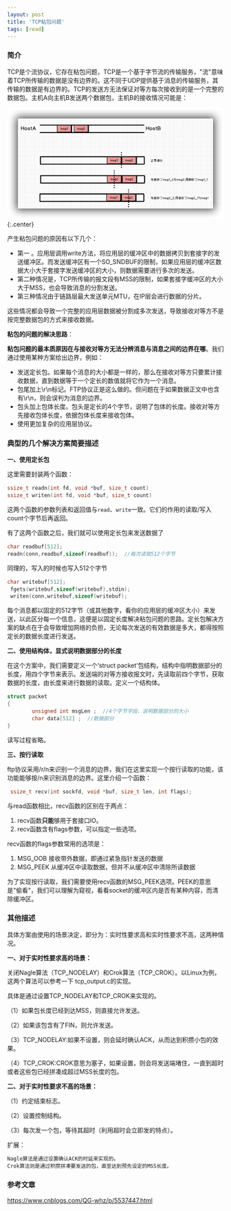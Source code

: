 ```yaml
---
layout: post
title: 'TCP粘包问题'
tags: [read]
---
```


### 简介

TCP是个流协议，它存在粘包问题，TCP是一个基于字节流的传输服务，"流"意味着TCP所传输的数据是没有边界的。这不同于UDP提供基于消息的传输服务，其传输的数据是有边界的。TCP的发送方无法保证对等方每次接收到的是一个完整的数据包。主机A向主机B发送两个数据包，主机B的接收情况可能是：

![](../images/zhanbao1.png){:.center}

产生粘包问题的原因有以下几个：

- 第一 。应用层调用write方法，将应用层的缓冲区中的数据拷贝到套接字的发送缓冲区。而发送缓冲区有一个SO_SNDBUF的限制，如果应用层的缓冲区数据大小大于套接字发送缓冲区的大小，则数据需要进行多次的发送。
- 第二种情况是，TCP所传输的报文段有MSS的限制，如果套接字缓冲区的大小大于MSS，也会导致消息的分割发送。
- 第三种情况由于链路层最大发送单元MTU，在IP层会进行数据的分片。

这些情况都会导致一个完整的应用层数据被分割成多次发送，导致接收对等方不是按完整数据包的方式来接收数据。

**粘包的问题的解决思路**：

**粘包问题的最本质原因在与接收对等方无法分辨消息与消息之间的边界在哪**。我们通过使用某种方案给出边界，例如：

- 发送定长包。如果每个消息的大小都是一样的，那么在接收对等方只要累计接收数据，直到数据等于一个定长的数值就将它作为一个消息。
- 包尾加上\r\n标记。FTP协议正是这么做的。但问题在于如果数据正文中也含有\r\n，则会误判为消息的边界。
- 包头加上包体长度。包头是定长的4个字节，说明了包体的长度。接收对等方先接收包体长度，依据包体长度来接收包体。
- 使用更加复杂的应用层协议。

### 典型的几个解决方案简要描述

**一、使用定长包**

这里需要封装两个函数：

```c
ssize_t readn(int fd, void *buf, size_t count)
ssize_t writen(int fd, void *buf, size_t count)
```

这两个函数的参数列表和返回值与`read`、`write`一致。它们的作用的读取/写入count个字节后再返回。

有了这两个函数之后，我们就可以使用定长包来发送数据了

```c
char readbuf[512];
readn(conn,readbuf,sizeof(readbuf));  //每次读取512个字节
```

同理的，写入的时候也写入512个字节

```c
char writebuf[512];
 fgets(writebuf,sizeof(writebuf),stdin);
 writen(conn,writebuf,sizeof(writebuf);
```

每个消息都以固定的512字节（或其他数字，看你的应用层的缓冲区大小）来发送，以此区分每一个信息，这便是以固定长度解决粘包问题的思路。定长包解决方案的缺点在于会导致增加网络的负担，无论每次发送的有效数据是多大，都得按照定长的数据长度进行发送。

**二、使用结构体，显式说明数据部分的长度**

在这个方案中，我们需要定义一个‘struct packet’包结构，结构中指明数据部分的长度，用四个字节来表示。发送端的对等方接收报文时，先读取前四个字节，获取数据的长度，由长度来进行数据的读取。定义一个结构体。

```c
struct packet
{
        unsigned int msgLen ;  //4个字节字段，说明数据部分的大小
        char data[512] ;  //数据部分 
}
```

读写过程省略。

**三、按行读取**

ftp协议采用/r/n来识别一个消息的边界，我们在这里实现一个按行读取的功能，该功能能够按/n来识别消息的边界。这里介绍一个函数：

```c
 ssize_t recv(int sockfd, void *buf, size_t len, int flags);
```

与read函数相比，recv函数的区别在于两点：

1. recv函数**只能**够用于套接口IO。
2. recv函数含有flags参数，可以指定一些选项。

recv函数的flags参数常用的选项是：

1. MSG_OOB 接收带外数据，即通过紧急指针发送的数据
2. MSG_PEEK 从缓冲区中读取数据，但并不从缓冲区中清除所读数据

为了实现按行读取，我们需要使用recv函数的MSG_PEEK选项。PEEK的意思是"偷看"，我们可以理解为窥视，看看socket的缓冲区内是否有某种内容，而清除缓冲区。

### 其他描述

具体方案由使用的场景决定，即分为：实时性要求高和实时性要求不高，这两种情况。

**一、对于实时性要求高的场景：**

关闭Nagle算法（TCP_NODELAY）和Crok算法（TCP_CROK）。以Linux为例，这两个算法可以参考一下           tcp_output.c的实现。

具体是通过设置TCP_NODELAY和TCP_CROK来实现的。

（1）如果包长度已经到达MSS，则直接允许发送。

（2）如果该包含有了FIN，则允许发送。

（3）TCP_NODELAY:如果不设置，则会延时确认ACK，从而达到积攒小包的效果。

（4）TCP_CROK:CROK意思为塞子，如果设置，则会将发送端堵住，一直到超时或者这些包已经拼凑成超过MSS长度的包。

 **二、对于实时性要求不高的场景：**

（1）约定结束标志。

（2）设置控制结构。

（3）每次发一个包，等待其超时（利用超时会立即发的特点）。

扩展：

```xml
Nagle算法是通过设置确认ACK的时延来实现的。
Crok算法则是通过积攒拼凑要发送的包，直至达到预先设定的MSS长度。
```



### 参考文章

https://www.cnblogs.com/QG-whz/p/5537447.html